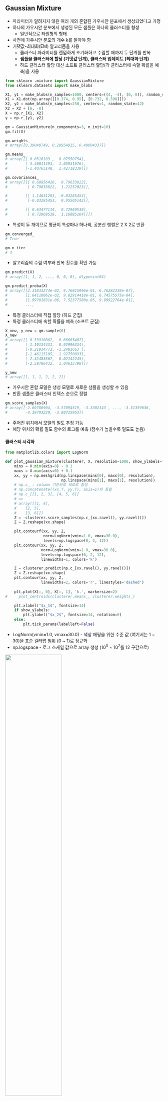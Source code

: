 ## Gaussian Mixture

- 파라미터가 알려지지 않은 여러 개의 혼합된 가우시안 분포에서 생성되었다고 가정
- 하나의 가우시안 분포에서 생성된 모든 샘플은 하나의 클러스터를 형성
  - 일반적으로 타원형의 형태
- 사전에 가우시안 분포의 개수 k를 알아야 함
- 기댓값-최대화(EM) 알고리즘을 사용
  - 클러스터 파라미터를 랜덤하게 초기화하고 수렴할 때까지 두 단계를 반복
  - **샘플을 클러스터에 할당 (기댓값 단계), 클러스터 업데이트 (최대화 단계)**
  - 하드 클러스터 할당 대신 소프트 클러스터 할당(각 클러스터에 속할 확률을 예측)을 사용

```python
from sklearn .mixture import GaussianMixture
from sklearn.datasets import make_blobs

X1, y1 = make_blobs(n_samples=1000, centers=((4, -4), (0, 0)), random_state=42)
X1 = X1.dot(np.array([[0.374, 0.95], [0.732, 0.598]]))
X2, y2 = make_blobs(n_samples=250, centers=1, random_state=42)
X2 = X2 + [6, -8]
X = np.r_[X1, X2]
y = np.r_[y1, y2]

gm = GaussianMixture(n_components=3, n_init=10)
gm.fit(X)

gm.weights_
# array([0.39040749, 0.20954915, 0.40004337])

gm.means_
# array([[ 0.0516183 ,  0.07550754],
#        [ 3.40011393,  1.05931676],
#        [-1.40765148,  1.42718339]])

gm.covariances_
# array([[[ 0.68856426,  0.79633822],
#         [ 0.79633822,  1.21252023]],

#        [[ 1.14631283, -0.03285453],
#         [-0.03285453,  0.95505142]],

#        [[ 0.63477114,  0.72969538],
#         [ 0.72969538,  1.16085164]]])
```

- 특성이 두 개이므로 평균이 특성마나 하나씩, 공분산 행렬은 2 X 2로 반환

```python
gm.converged_
# True

gm.n_iter_
# 4
```

- 알고리즘의 수렴 여부와 반복 횟수를 확인 가능

```python
gm.predict(X)
# array([1, 1, 2, ..., 0, 0, 0], dtype=int64)

gm.predict_proba(X)
# array([[2.31833274e-02, 9.76815996e-01, 6.76282339e-07],
#        [1.64110061e-02, 9.82914418e-01, 6.74575575e-04],
#        [1.99781831e-06, 7.52377580e-05, 9.99922764e-01],
#        ...,
```

- 특정 클러스터에 직접 할당 (하드 군집)
- 특정 클러스터에 속할 확률을 예측 (소프트 군집)

```python
X_new, y_new = gm.sample(6)
X_new
# array([[ 0.53910882,  0.66665407],
#        [ 1.10134431,  0.92996334],
#        [-0.21934771, -1.2481663 ],
#        [-1.46115105,  1.92750093],
#        [-2.32483567,  0.02142245],
#        [-2.59786432,  1.04615798]])

y_new
# array([1, 1, 1, 2, 2, 2])
```

- 가우시안 혼합 모델은 생성 모델로 새로운 샘플을 생성할 수 있음
- 반환 샘플은 클러스터 인덱스 순으로 정렬

```python
gm.score_samples(X)
# array([-2.60786904, -3.57094519, -3.3302143 , ..., -3.51359636,
#        -4.39793229, -3.80725953])
```

- 주어진 위치에서 모델의 밀도 추정 가능
- 해당 위치의 확률 밀도 함수의 로그를 예측 (점수가 높을수록 밀도도 높음)

#### 클러스터 시각화

```python
from matplotlib.colors import LogNorm

def plot_gaussian_mixture(clusterer, X, resolution=1000, show_ylabels=True):
    mins = X.min(axis=0) - 0.1
    maxs = X.max(axis=0) + 0.1
    xx, yy = np.meshgrid(np.linspace(mins[0], maxs[0], resolution),
                         np.linspace(mins[1], maxs[1], resolution))
    # np.c_ : column 기준으로 세로로 합침
    # np.concatenate((xx.T, yy.T), axis=1)와 동일
    # np.c_[[1, 2, 3], [4, 5, 6]] 
    # =>
    # array([[1, 4],
    #    [2, 5],
    #    [3, 6]])
    Z = -clusterer.score_samples(np.c_[xx.ravel(), yy.ravel()])
    Z = Z.reshape(xx.shape)

    plt.contourf(xx, yy, Z,
                 norm=LogNorm(vmin=1.0, vmax=30.0),
                 levels=np.logspace(0, 2, 12))
    plt.contour(xx, yy, Z,
                norm=LogNorm(vmin=1.0, vmax=30.0),
                levels=np.logspace(0, 2, 12),
                linewidths=1, colors='k')

    Z = clusterer.predict(np.c_[xx.ravel(), yy.ravel()])
    Z = Z.reshape(xx.shape)
    plt.contour(xx, yy, Z,
                linewidths=2, colors='r', linestyles='dashed')
    
    plt.plot(X[:, 0], X[:, 1], 'k.', markersize=2)
#     plot_centroids(clusterer.means_, clusterer.weights_)

    plt.xlabel("$x_1$", fontsize=14)
    if show_ylabels:
        plt.ylabel("$x_2$", fontsize=14, rotation=0)
    else:
        plt.tick_params(labelleft=False)
```

- LogNorm(vmin=1.0, vmax=30.0) - 색상 매핑을 위한 수준 값 (여기서는 1 ~ 30)을 표준 컬러맵 범위 (0 ~ 1)로 정규화
- np.logspace - 로그 스케일 값으로 array 생성 (10<sup>0</sup> ~ 10<sup>2</sup>를 12 구간으로)

<img src="https://user-images.githubusercontent.com/58063806/130249854-c66f9ed7-8236-42eb-b0a2-343a6e448dfd.png" width=60% />

```python
gm_tied = GaussianMixture(n_components=3, n_init=10, covariance_type="tied", random_state=42)

gm_spherical = GaussianMixture(n_components=3, n_init=10, covariance_type="spherical", random_state=42)

gm_diag = GaussianMixture(n_components=3, n_init=10, covariance_type="diag", random_state=42)

gm_tied.fit(X)
gm_spherical.fit(X)
gm_diag.fit(X)

def compare_gaussian_mixtures(gm1, gm2, gm3, X):
    plt.figure(figsize=(10, 4))

    plt.subplot(131)
    plot_gaussian_mixture(gm1, X)
    plt.title('covariance_type="{}"'.format(gm1.covariance_type), fontsize=14)

    plt.subplot(132)
    plot_gaussian_mixture(gm2, X, show_ylabels=False)
    plt.title('covariance_type="{}"'.format(gm2.covariance_type), fontsize=14)
    
    plt.subplot(133)
    plot_gaussian_mixture(gm3, X, show_ylabels=False)
    plt.title('covariance_type="{}"'.format(gm3.covariance_type), fontsize=14)
    
    
compare_gaussian_mixtures(gm_tied, gm_spherical, gm_diag, X)
plt.tight_layout()
plt.show()
```

- 특성이나 클러스터가 많거나 샘플이 적은 경우에는 EM이 최적의 솔루션으로 수렴하기 어려움
- 이를 줄이기 위해 알고리즘이 학습할 파라미터의 개수를 제한해야 함
  - 클러스터의 모양과 방향의 범위를 제한 (covariance_type 매개변수)
  - spherical - 모든 클러스터가 원형 (분산은 다를 수 있음)
  - diag - 클러스터는 크기에 상관없이 어떤 타원형도 가능 (타원의 축은 좌표 축과 나란해야 함)
  - tied - 모든 클러스터가 동일한 타원 모양, 크기, 방향을 가짐 (모든 클러스터는 동일한 공분산 행렬을 공유)
  - full (default) - 각 클러스터는 모양, 크기, 방향에 제약이 없음 (각자 제약 없는 공분산 행렬을 가짐)

<img src="https://user-images.githubusercontent.com/58063806/130251173-1671eec1-7538-41a4-8e33-1726255142da.png" width=90% />